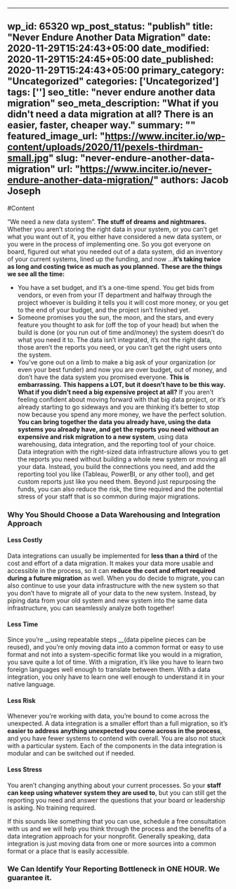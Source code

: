 
---
wp_id: 65320
wp_post_status: "publish" 
title: "Never Endure Another Data Migration"
date: 2020-11-29T15:24:43+05:00
date_modified: 2020-11-29T15:24:45+05:00
date_published: 2020-11-29T15:24:43+05:00
primary_category: "Uncategorized"
categories: ['Uncategorized'] 
tags: ['']
seo_title: "never endure another data migration"
seo_meta_description: "What if you didn't need a data migration at all? There is an easier, faster, cheaper way."
summary: ""
featured_image_url: "https://www.inciter.io/wp-content/uploads/2020/11/pexels-thirdman-small.jpg"
slug: "never-endure-another-data-migration"
url: "https://www.inciter.io/never-endure-another-data-migration/"
authors: Jacob Joseph
---

#Content


“We need a new data system”. __The stuff of dreams and nightmares.__ Whether you aren’t storing the right data in your system, or you can’t get what you want out of it, you either have considered a new data system, or you were in the process of implementing one.
So you got everyone on board, figured out what you needed out of a data system, did an inventory of your current systems, lined up the funding, and now …__it’s taking twice as long and costing twice as much as you planned.__
__These are the things we see all the time:__
*   You have a set budget, and it’s a one-time spend. You get bids from vendors, or even from your IT department and halfway through the project whoever is building it tells you it will cost more money, or you get to the end of your budget, and the project isn’t finished yet.
*   Someone promises you the sun, the moon, and the stars, and every feature you thought to ask for (off the top of your head) but when the build is done (or you run out of time and/money) the system doesn’t do what you need it to. The data isn’t integrated, it’s not the right data, those aren’t the reports you need, or you can’t get the right users onto the system.
*   You’ve gone out on a limb to make a big ask of your organization (or even your best funder) and now you are over budget, out of money, and don’t have the data system you promised everyone. __This is embarrassing.__
__This happens a LOT, but it doesn’t have to be this way.__
__What if you didn’t need a big expensive project at all?__ If you aren’t feeling confident about moving forward with that big data project, or it’s already starting to go sideways and you are thinking it’s better to stop now because you spend any more money, we have the perfect solution.
__You can bring together the data you already have, using the data systems you already have, and get the reports you need without an expensive and risk migration to a new system__, using data warehousing, data integration, and the reporting tool of your choice.
Data integration with the right-sized data infrastructure allows you to get the reports you need without building a whole new system or moving all your data. Instead, you build the connections you need, and add the reporting tool you like (Tableau, PowerBI, or any other tool), and get custom reports just like you need them. Beyond just repurposing the funds, you can also reduce the risk, the time required and the potential stress of your staff that is so common during major migrations.

### Why You Should Choose a Data Warehousing and Integration Approach

<h4 class="has-luminous-vivid-orange-color has-text-color">Less Costly</h4>

Data integrations can usually be implemented for __less than a third__ of the cost and effort of a data migration. It makes your data more usable and accessible in the process, so it can __reduce the cost and effort required during a future migration__ as well. When you do decide to migrate, you can also continue to use your data infrastructure with the new system so that you don’t have to migrate all of your data to the new system. Instead, by piping data from your old system and new system into the same data infrastructure, you can seamlessly analyze both together!

<h4 class="has-luminous-vivid-orange-color has-text-color">Less Time</h4>

Since you’re __using repeatable steps __(data pipeline pieces can be reused), and you’re only moving data into a common format or easy to use format and not into a system-specific format like you would in a migration, you save quite a lot of time. With a migration, it’s like you have to learn two foreign languages well enough to translate between them. With a data integration, you only have to learn one well enough to understand it in your native language.

<h4 class="has-luminous-vivid-orange-color has-text-color">Less Risk</h4>

Whenever you’re working with data, you’re bound to come across the unexpected. A data integration is a smaller effort than a full migration, so it’s __easier to address anything unexpected you come across in the process__, and you have fewer systems to contend with overall. You are also not stuck with a particular system. Each of the components in the data integration is modular and can be switched out if needed.

<h4 class="has-luminous-vivid-orange-color has-text-color">Less Stress</h4>

You aren’t changing anything about your current processes. So your __staff can keep using whatever system they are used to__, but you can still get the reporting you need and answer the questions that your board or leadership is asking. No training required. 

If this sounds like something that you can use, schedule a free consultation with us and we will help you think through the process and the benefits of a data integration approach for your nonprofit. Generally speaking, data integration is just moving data from one or more sources into a common format or a place that is easily accessible.

<h3 class="has-text-align-center">We Can Identify Your Reporting Bottleneck in ONE HOUR. We guarantee it.</h3>


